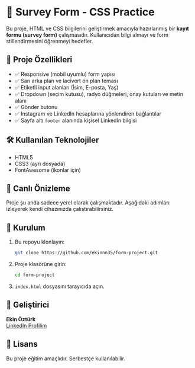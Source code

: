 
# 🎯 Survey Form - CSS Practice

Bu proje, HTML ve CSS bilgilerini geliştirmek amacıyla hazırlanmış bir **kayıt formu (survey form)** çalışmasıdır. Kullanıcıdan bilgi almayı ve form stillendirmesini öğrenmeyi hedefler.

## 📌 Proje Özellikleri

- ✅ Responsive (mobil uyumlu) form yapısı
- ✅ Sarı arka plan ve lacivert ön plan teması
- ✅ Etiketli input alanları (İsim, E-posta, Yaş)
- ✅ Dropdown (seçim kutusu), radyo düğmeleri, onay kutuları ve metin alanı
- ✅ Gönder butonu
- ✅ Instagram ve LinkedIn hesaplarına yönlendiren bağlantılar
- ✅ Sayfa altı `footer` alanında kişisel LinkedIn bilgisi


## 🛠️ Kullanılan Teknolojiler

- HTML5
- CSS3 (ayrı dosyada)
- FontAwesome (ikonlar için)

## 🔗 Canlı Önizleme

Proje şu anda sadece yerel olarak çalışmaktadır. Aşağıdaki adımları izleyerek kendi cihazınızda çalıştırabilirsiniz.

## 💾 Kurulum

1. Bu repoyu klonlayın:
   ```bash
   git clone https://github.com/ekinnn35/form-project.git
   ```
2. Proje klasörüne girin:
   ```bash
   cd form-project
   ```
3. `index.html` dosyasını tarayıcıda açın.

## 👤 Geliştirici

**Ekin Öztürk**  
[LinkedIn Profilim](https://www.linkedin.com/in/ekin-%C3%B6zt%C3%BCrk-a06659249/)  

## 📝 Lisans

Bu proje eğitim amaçlıdır. Serbestçe kullanılabilir.
